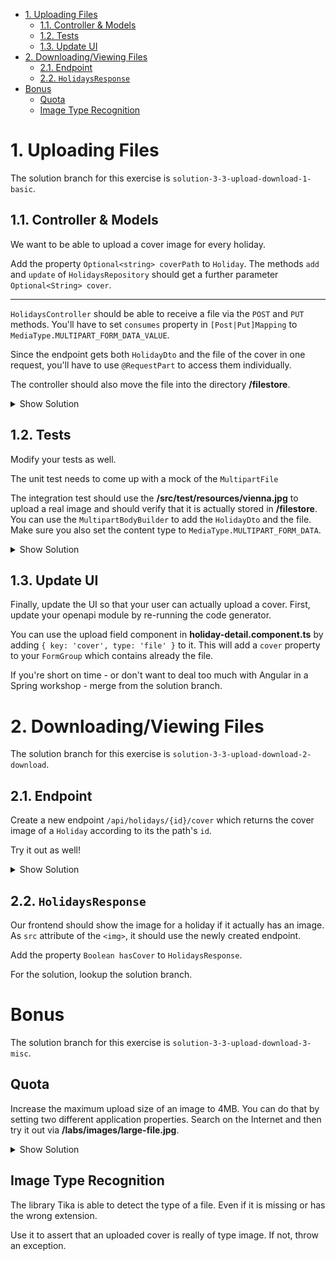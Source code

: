 - [1. Uploading Files](#1-uploading-files)
  - [1.1. Controller \& Models](#11-controller--models)
  - [1.2. Tests](#12-tests)
  - [1.3. Update UI](#13-update-ui)
- [2. Downloading/Viewing Files](#2-downloadingviewing-files)
  - [2.1. Endpoint](#21-endpoint)
  - [2.2. `HolidaysResponse`](#22-holidaysresponse)
- [Bonus](#bonus)
  - [Quota](#quota)
  - [Image Type Recognition](#image-type-recognition)

# 1. Uploading Files

The solution branch for this exercise is `solution-3-3-upload-download-1-basic`.

## 1.1. Controller & Models

We want to be able to upload a cover image for every holiday.

Add the property `Optional<string> coverPath` to `Holiday`. The methods `add` and `update` of `HolidaysRepository` should get a further parameter `Optional<String> cover`.

---

`HolidaysController` should be able to receive a file via the `POST` and `PUT` methods. You'll have to set `consumes` property in `[Post|Put]Mapping` to `MediaType.MULTIPART_FORM_DATA_VALUE`.

Since the endpoint gets both `HolidayDto` and the file of the cover in one request, you'll have to use `@RequestPart` to access them individually.

The controller should also move the file into the directory **/filestore**.

<details>
<summary>Show Solution</summary>
<p>

**HolidaysController.java**

```java
public class HolidaysController {

  //...

  @PostMapping(consumes = MediaType.MULTIPART_FORM_DATA_VALUE)
  @Operation(operationId = "add")
  public boolean add(
    @RequestPart @Valid HolidayDto holidayDto,
    @RequestPart MultipartFile cover
  ) throws IOException {
    var filename = cover.getOriginalFilename();
    var path = Path.of("", "filestore", filename);
    this.repository.add(
        holidayDto.name(),
        holidayDto.description(),
        Optional.ofNullable(filename)
      );
    cover.transferTo(path);
    return true;
  }

  @PutMapping(consumes = MediaType.MULTIPART_FORM_DATA_VALUE)
  @Operation(operationId = "save")
  public void update(
    @RequestPart @Valid HolidayDto holidayDto,
    @RequestPart MultipartFile cover
  ) throws IOException {
    var filename = cover.getOriginalFilename();
    this.repository.update(
        holidayDto.id(),
        holidayDto.name(),
        holidayDto.description(),
        Optional.ofNullable(filename)
      );
    var path = Path.of("", "filestore", filename);
    cover.transferTo(path);
  }
}

```

</p>
</details>

## 1.2. Tests

Modify your tests as well.

The unit test needs to come up with a mock of the `MultipartFile`

The integration test should use the **/src/test/resources/vienna.jpg** to upload a real image and should verify that it is actually stored in **/filestore**. You can use the `MultipartBodyBuilder` to add the `HolidayDto` and the file. Make sure you also set the content type to `MediaType.MULTIPART_FORM_DATA`.

<details>
<summary>Show Solution</summary>
<p>

**HolidaysControllerUnitTest.java**

```java
@WebMvcTest(HolidaysController.class)
public class HolidaysControllerUnitTest {

  // ...

  @Test
  public void testRepositoryIsCalled() throws IOException {
    MultipartFile cover = mock(MultipartFile.class);
    when(cover.getOriginalFilename()).thenReturn("vienna.jpg");
    var vienna = new HolidayDto(1L, "Vienna", "Urlaub in Wien");

    controller.add(vienna, cover);
    verify(repository)
      .add("Vienna", "Urlaub in Wien", Optional.of("vienna.jpg"));
  }
}

```

**HolidaysControllerIntegrationTest.java**

```java
@AutoConfigureMockMvc
class HolidaysControllerIntegrationTest {

  private static final Path destinationPath = Path.of(
    "",
    "filestore",
    "vienna.jpg"
  );

  @Autowired
  HolidaysController controller;

  @Autowired
  HolidaysRepository repository;

  @Autowired
  WebTestClient webTestClient;

  @BeforeEach
  void removeViennaFile() throws IOException {
    if (Files.exists(destinationPath)) {
      Files.delete(destinationPath);
    }
  }

  @Test
  public void testInjectedDefaultRepository() {
    assertThat(repository).isInstanceOf(DefaultHolidaysRepository.class);
  }

  @Test
  public void testAddHoliday() {
    var holidayFile = new ClassPathResource("vienna.jpg");
    MultipartBodyBuilder builder = new MultipartBodyBuilder();
    builder.part("cover", holidayFile);
    var amsterdam = new HolidayDto(1L, "Amsterdam", "Netherlands");
    builder.part("holidayDto", amsterdam);

    webTestClient
      .post()
      .uri("/api/holidays")
      .contentType(MediaType.MULTIPART_FORM_DATA)
      .bodyValue(builder.build())
      .exchange()
      .expectStatus()
      .isOk();
    webTestClient
      .get()
      .uri("/api/holidays")
      .exchange()
      .expectBody()
      .jsonPath("[0].name")
      .isEqualTo("Amsterdam");

    assertThat(Files.exists(destinationPath)).isTrue();
  }

  @Test
  public void testAddHolidayIsValidated() {
    var holidayFile = new ClassPathResource("vienna.jpg");
    MultipartBodyBuilder builder = new MultipartBodyBuilder();
    builder.part("cover", holidayFile);
    var amsterdam = new HolidayDto(1L, "Amsterdam", "");
    builder.part("holidayDto", amsterdam);

    webTestClient
      .post()
      .uri("/api/holidays")
      .bodyValue(amsterdam)
      .exchange()
      .expectStatus()
      .isEqualTo(415);
  }
}

```

</p>
</details>

## 1.3. Update UI

Finally, update the UI so that your user can actually upload a cover. First, update your openapi module by re-running the code generator.

You can use the upload field component in **holiday-detail.component.ts** by adding `{ key: 'cover', type: 'file' }` to it. This will add a `cover` property to your `FormGroup` which contains already the file.

If you're short on time - or don't want to deal too much with Angular in a Spring workshop - merge from the solution branch.

# 2. Downloading/Viewing Files

The solution branch for this exercise is `solution-3-3-upload-download-2-download`.

## 2.1. Endpoint

Create a new endpoint `/api/holidays/{id}/cover` which returns the cover image of a `Holiday` according to its the path's `id`.

Try it out as well!

<details>
<summary>Show Solution</summary>
<p>

```java
  @GetMapping(
    value = "/{id}/cover",
    produces = MediaType.APPLICATION_OCTET_STREAM_VALUE
  )
  public ResponseEntity<Resource> viewCover(@PathVariable("id") Long id) {
    var holiday = this.repository.find(id).orElseThrow();
    var cover = holiday.getCoverPath().orElseThrow();
    var file = Path.of("", "filestore", cover);
    FileSystemResource resource = new FileSystemResource(file);
    return new ResponseEntity<>(resource, new HttpHeaders(), HttpStatus.OK);
  }

  private HolidayResponse toHolidayResponse(Holiday holiday) {
    return new HolidayResponse(
      holiday.getId(),
      holiday.getName(),
      holiday.getDescription(),
      holiday.getCoverPath().isPresent(),
      Collections.emptyList()
    );
  }
```

</p>
</details>

## 2.2. `HolidaysResponse`

Our frontend should show the image for a holiday if it actually has an image. As `src` attribute of the `<img>`, it should use the newly created endpoint.

Add the property `Boolean hasCover` to `HolidaysResponse`.

For the solution, lookup the solution branch.

# Bonus

The solution branch for this exercise is `solution-3-3-upload-download-3-misc`.

## Quota

Increase the maximum upload size of an image to 4MB. You can do that by setting two different application properties. Search on the Internet and then try it out via **/labs/images/large-file.jpg**.

<details>
<summary>Show Solution</summary>
<p>

**application.yml**

```yml
spring.servlet.multipart:
  max-file-size: 4MB
  max-request-size: 4MB
```

</p>
</details>

## Image Type Recognition

The library Tika is able to detect the type of a file. Even if it is missing or has the wrong extension.

Use it to assert that an uploaded cover is really of type image. If not, throw an exception.
